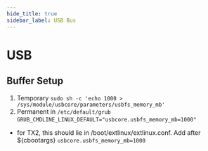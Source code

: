 ```yaml
---
hide_title: true
sidebar_label: USB Bus
---
```


# USB

## Buffer Setup
1. Temporary
`sudo sh -c 'echo 1000 > /sys/module/usbcore/parameters/usbfs_memory_mb'`
2. Permanent in `/etc/default/grub`
`GRUB_CMDLINE_LINUX_DEFAULT="usbcore.usbfs_memory_mb=1000"`
- for TX2, this should lie in /boot/extlinux/extlinux.conf. Add after ${cbootargs} `usbcore.usbfs_memory_mb=1000`